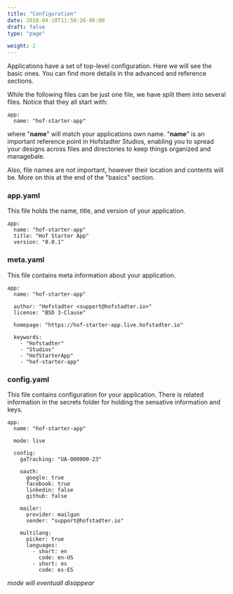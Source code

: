 ```yaml
---
title: "Configuration"
date: 2018-04-10T11:58:26-06:00
draft: false
type: "page"

weight: 2
---
```



Applications have a set of top-level configuration.
Here we will see the basic ones.
You can find more details in the advanced and reference sections.

While the following files can be just one file,
we have split them into several files.
Notice that they all start with:

```
app:
  name: "hof-starter-app"
```

where "__name__" will match your applications own name.
"__name__" is an important reference point in Hofstadter Studios,
enabling you to spread your designs across files and directories
to keep things organized and managebale.

Also, file names are not important, however their location
and contents will be. More on this at the end of the "basics" section.

### app.yaml

This file holds the name, title, and version of your application.

```
app:
  name: "hof-starter-app"
  title: "Hof Starter App"
  version: "0.0.1"
```

### meta.yaml

This file contains meta information about your application.

```
app:
  name: "hof-starter-app"

  author: "Hofstadter <support@hofstadter.io>"
  license: "BSD 3-Clause"

  homepage: "https://hof-starter-app.live.hofstadter.io"

  keywords:
    - "Hofstadter"
    - "Studios"
    - "HofStarterApp"
    - "hof-starter-app"
```

### config.yaml

This file contains configuration for your application.
There is related information in the secrets folder
for holding the sensative information and keys.

```
app:
  name: "hof-starter-app"

  mode: live

  config:
    gaTracking: "UA-000000-23"

    oauth:
      google: true
      facebook: true
      linkedin: false
      github: false

    mailer:
      provider: mailgun
      sender: "support@hofstadter.io"

    multilang:
      picker: true
      languages:
        - short: en
          code: en-US
        - short: es
          code: es-ES
```

_mode will eventuall disappear_
